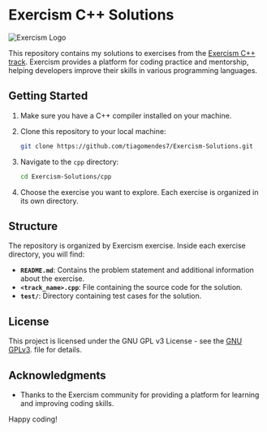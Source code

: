 # Exercism C++ Solutions

![Exercism Logo](https://github.com/exercism/website-icons/blob/main/exercism/logo-icon.svg)

This repository contains my solutions to exercises from the [Exercism C++ track](https://exercism.io/tracks/cpp). 
Exercism provides a platform for coding practice and mentorship, helping developers improve their skills in various programming languages.

## Getting Started

1. Make sure you have a C++ compiler installed on your machine.
2. Clone this repository to your local machine:

    ```bash
    git clone https://github.com/tiagomendes7/Exercism-Solutions.git
    ```

3. Navigate to the `cpp` directory:

    ```bash
    cd Exercism-Solutions/cpp
    ```

4. Choose the exercise you want to explore. Each exercise is organized in its own directory.

## Structure

The repository is organized by Exercism exercise. Inside each exercise directory, you will find:

- **`README.md`**: Contains the problem statement and additional information about the exercise.
- **`<track_name>.cpp`**: File containing the source code for the solution.
- **`test/`**: Directory containing test cases for the solution.


## License

This project is licensed under the GNU GPL v3 License - see the [GNU GPLv3](LICENSE). file for details.

## Acknowledgments

- Thanks to the Exercism community for providing a platform for learning and improving coding skills.

Happy coding!
